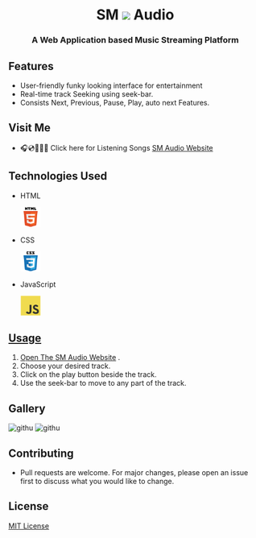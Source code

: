 <h1 align="center">SM <img src="https://i.postimg.cc/vZGTFVyq/record-8329-512.gif" width=100 /> Audio</h1>
<h3 align="center">A Web Application based Music Streaming Platform</h3>

## Features
- User-friendly funky looking interface for entertainment
- Real-time track Seeking using seek-bar.
- Consists Next, Previous, Pause, Play, auto next Features.

## Visit Me

- 🎧💿🎵🎼🎶 Click here for Listening Songs <a href="https://smaudio.netlify.app/" target="_blank">SM Audio Website</a>


## Technologies Used

- HTML<p align="left"> 
<a href="https://www.w3.org/html/" target="_blank" rel="noreferrer"> <img src="https://raw.githubusercontent.com/devicons/devicon/master/icons/html5/html5-original-wordmark.svg" alt="html5" width="40" height="40"/> </a></p>
- CSS<p align="left"> 
<a href="https://www.w3schools.com/css/" target="_blank" rel="noreferrer"> <img src="https://raw.githubusercontent.com/devicons/devicon/master/icons/css3/css3-original-wordmark.svg" alt="css3" width="40" height="40"/> </a></p>
- JavaScript<p align="left"> 
<a href="https://developer.mozilla.org/en-US/docs/Web/JavaScript" target="_blank" rel="noreferrer"> <img src="https://raw.githubusercontent.com/devicons/devicon/master/icons/javascript/javascript-original.svg" alt="javascript" width="40" height="40"/></p>

## Usage

1. Open The <a href="https://smaudio.netlify.app/" target="_blank">SM Audio Website</a> .
2. Choose your desired track.
3. Click on the play button beside the track.
4. Use the seek-bar to move to any part of the track.

## Gallery 

![githu](https://i.postimg.cc/y8bvTxz1/IMG-20240605-113639-405.jpg)
![githu](https://i.postimg.cc/zXpdVptR/IMG-20240605-113633-880.jpg)


## Contributing
- Pull requests are welcome. For major changes, please open an issue first to discuss what you would like to change.

## License
[MIT License](LICENSE)
